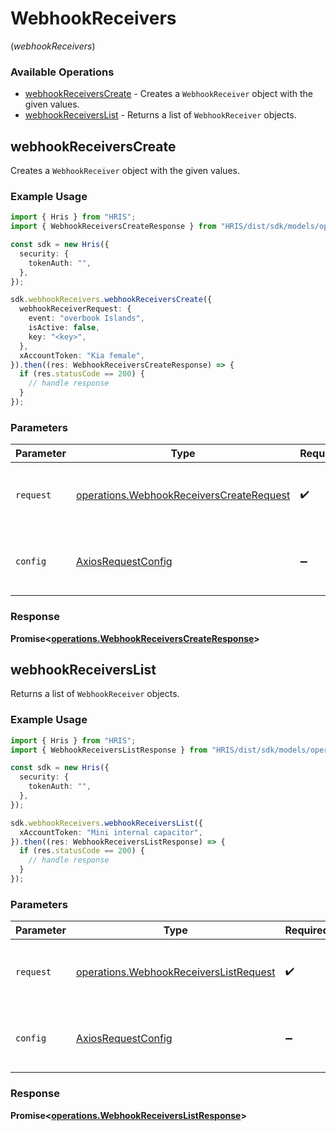 # WebhookReceivers
(*webhookReceivers*)

### Available Operations

* [webhookReceiversCreate](#webhookreceiverscreate) - Creates a `WebhookReceiver` object with the given values.
* [webhookReceiversList](#webhookreceiverslist) - Returns a list of `WebhookReceiver` objects.

## webhookReceiversCreate

Creates a `WebhookReceiver` object with the given values.

### Example Usage

```typescript
import { Hris } from "HRIS";
import { WebhookReceiversCreateResponse } from "HRIS/dist/sdk/models/operations";

const sdk = new Hris({
  security: {
    tokenAuth: "",
  },
});

sdk.webhookReceivers.webhookReceiversCreate({
  webhookReceiverRequest: {
    event: "overbook Islands",
    isActive: false,
    key: "<key>",
  },
  xAccountToken: "Kia female",
}).then((res: WebhookReceiversCreateResponse) => {
  if (res.statusCode == 200) {
    // handle response
  }
});
```

### Parameters

| Parameter                                                                                            | Type                                                                                                 | Required                                                                                             | Description                                                                                          |
| ---------------------------------------------------------------------------------------------------- | ---------------------------------------------------------------------------------------------------- | ---------------------------------------------------------------------------------------------------- | ---------------------------------------------------------------------------------------------------- |
| `request`                                                                                            | [operations.WebhookReceiversCreateRequest](../../models/operations/webhookreceiverscreaterequest.md) | :heavy_check_mark:                                                                                   | The request object to use for the request.                                                           |
| `config`                                                                                             | [AxiosRequestConfig](https://axios-http.com/docs/req_config)                                         | :heavy_minus_sign:                                                                                   | Available config options for making requests.                                                        |


### Response

**Promise<[operations.WebhookReceiversCreateResponse](../../models/operations/webhookreceiverscreateresponse.md)>**


## webhookReceiversList

Returns a list of `WebhookReceiver` objects.

### Example Usage

```typescript
import { Hris } from "HRIS";
import { WebhookReceiversListResponse } from "HRIS/dist/sdk/models/operations";

const sdk = new Hris({
  security: {
    tokenAuth: "",
  },
});

sdk.webhookReceivers.webhookReceiversList({
  xAccountToken: "Mini internal capacitor",
}).then((res: WebhookReceiversListResponse) => {
  if (res.statusCode == 200) {
    // handle response
  }
});
```

### Parameters

| Parameter                                                                                        | Type                                                                                             | Required                                                                                         | Description                                                                                      |
| ------------------------------------------------------------------------------------------------ | ------------------------------------------------------------------------------------------------ | ------------------------------------------------------------------------------------------------ | ------------------------------------------------------------------------------------------------ |
| `request`                                                                                        | [operations.WebhookReceiversListRequest](../../models/operations/webhookreceiverslistrequest.md) | :heavy_check_mark:                                                                               | The request object to use for the request.                                                       |
| `config`                                                                                         | [AxiosRequestConfig](https://axios-http.com/docs/req_config)                                     | :heavy_minus_sign:                                                                               | Available config options for making requests.                                                    |


### Response

**Promise<[operations.WebhookReceiversListResponse](../../models/operations/webhookreceiverslistresponse.md)>**

